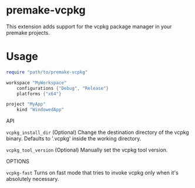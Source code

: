 # premake-vcpkg
This extension adds support for the vcpkg package manager in your premake projects.

# Usage
```lua
require "path/to/premake-vcpkg"

workspace "MyWorkspace"
	configurations {"Debug", "Release"}
	platforms {"x64"}

project "MyApp"
	kind "WindowedApp"
```

API

`vcpkg_install_dir` (Optional) Change the destination directory of the vcpkg binary. Defaults to '.vcpkg' inside the working directory.

`vcpkg_tool_version` (Optional) Manually set the vcpkg tool version.

OPTIONS

`vcpkg-fast` Turns on fast mode that tries to invoke vcpkg only when it's absolutely necessary.
